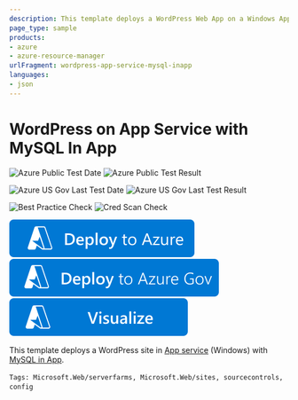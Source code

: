 ```yaml
---
description: This template deploys a WordPress Web App on a Windows App Service with MySQL in app
page_type: sample
products:
- azure
- azure-resource-manager
urlFragment: wordpress-app-service-mysql-inapp
languages:
- json
---
```

# WordPress on App Service with MySQL In App

![Azure Public Test Date](https://azurequickstartsservice.blob.core.windows.net/badges/application-workloads/wordpress/wordpress-app-service-mysql-inapp/PublicLastTestDate.svg)
![Azure Public Test Result](https://azurequickstartsservice.blob.core.windows.net/badges/application-workloads/wordpress/wordpress-app-service-mysql-inapp/PublicDeployment.svg)

![Azure US Gov Last Test Date](https://azurequickstartsservice.blob.core.windows.net/badges/application-workloads/wordpress/wordpress-app-service-mysql-inapp/FairfaxLastTestDate.svg)
![Azure US Gov Last Test Result](https://azurequickstartsservice.blob.core.windows.net/badges/application-workloads/wordpress/wordpress-app-service-mysql-inapp/FairfaxDeployment.svg)

![Best Practice Check](https://azurequickstartsservice.blob.core.windows.net/badges/application-workloads/wordpress/wordpress-app-service-mysql-inapp/BestPracticeResult.svg)
![Cred Scan Check](https://azurequickstartsservice.blob.core.windows.net/badges/application-workloads/wordpress/wordpress-app-service-mysql-inapp/CredScanResult.svg)

[![Deploy To Azure](https://raw.githubusercontent.com/Azure/azure-quickstart-templates/master/1-CONTRIBUTION-GUIDE/images/deploytoazure.svg?sanitize=true)](https://portal.azure.com/#create/Microsoft.Template/uri/https%3A%2F%2Fraw.githubusercontent.com%2FAzure%2Fazure-quickstart-templates%2Fmaster%2Fapplication-workloads%2Fwordpress%2Fwordpress-app-service-mysql-inapp%2Fazuredeploy.json)
[![Deploy To Azure US Gov](https://raw.githubusercontent.com/Azure/azure-quickstart-templates/master/1-CONTRIBUTION-GUIDE/images/deploytoazuregov.svg?sanitize=true)](https://portal.azure.us/#create/Microsoft.Template/uri/https%3A%2F%2Fraw.githubusercontent.com%2FAzure%2Fazure-quickstart-templates%2Fmaster%2Fapplication-workloads%2Fwordpress%2Fwordpress-app-service-mysql-inapp%2Fazuredeploy.json)
[![Visualize](https://raw.githubusercontent.com/Azure/azure-quickstart-templates/master/1-CONTRIBUTION-GUIDE/images/visualizebutton.svg?sanitize=true)](http://armviz.io/#/?load=https%3A%2F%2Fraw.githubusercontent.com%2FAzure%2Fazure-quickstart-templates%2Fmaster%2Fapplication-workloads%2Fwordpress%2Fwordpress-app-service-mysql-inapp%2Fazuredeploy.json)

This template deploys a WordPress site in [App service](https://learn.microsoft.com/azure/app-service/) (Windows) with [MySQL in App](https://blogs.msdn.microsoft.com/appserviceteam/2017/03/06/announcing-general-availability-for-mysql-in-app/).

`Tags: Microsoft.Web/serverfarms, Microsoft.Web/sites, sourcecontrols, config`
